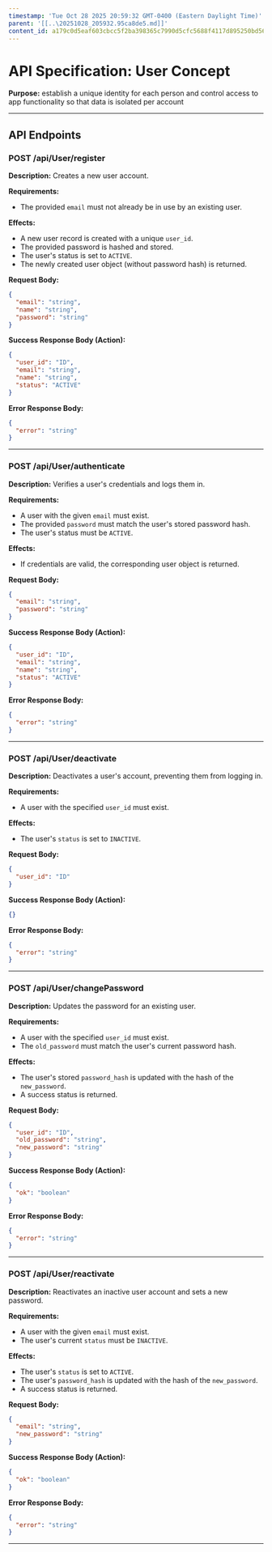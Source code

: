 ```yaml
---
timestamp: 'Tue Oct 28 2025 20:59:32 GMT-0400 (Eastern Daylight Time)'
parent: '[[..\20251028_205932.95ca8de5.md]]'
content_id: a179c0d5eaf603cbcc5f2ba398365c7990d5cfc5688f4117d895250bd5641d45
---
```


# API Specification: User Concept

**Purpose:** establish a unique identity for each person and control access to app functionality so that data is isolated per account

***

## API Endpoints

### POST /api/User/register

**Description:** Creates a new user account.

**Requirements:**

* The provided `email` must not already be in use by an existing user.

**Effects:**

* A new user record is created with a unique `user_id`.
* The provided password is hashed and stored.
* The user's status is set to `ACTIVE`.
* The newly created user object (without password hash) is returned.

**Request Body:**

```json
{
  "email": "string",
  "name": "string",
  "password": "string"
}
```

**Success Response Body (Action):**

```json
{
  "user_id": "ID",
  "email": "string",
  "name": "string",
  "status": "ACTIVE"
}
```

**Error Response Body:**

```json
{
  "error": "string"
}
```

***

### POST /api/User/authenticate

**Description:** Verifies a user's credentials and logs them in.

**Requirements:**

* A user with the given `email` must exist.
* The provided `password` must match the user's stored password hash.
* The user's status must be `ACTIVE`.

**Effects:**

* If credentials are valid, the corresponding user object is returned.

**Request Body:**

```json
{
  "email": "string",
  "password": "string"
}
```

**Success Response Body (Action):**

```json
{
  "user_id": "ID",
  "email": "string",
  "name": "string",
  "status": "ACTIVE"
}
```

**Error Response Body:**

```json
{
  "error": "string"
}
```

***

### POST /api/User/deactivate

**Description:** Deactivates a user's account, preventing them from logging in.

**Requirements:**

* A user with the specified `user_id` must exist.

**Effects:**

* The user's `status` is set to `INACTIVE`.

**Request Body:**

```json
{
  "user_id": "ID"
}
```

**Success Response Body (Action):**

```json
{}
```

**Error Response Body:**

```json
{
  "error": "string"
}
```

***

### POST /api/User/changePassword

**Description:** Updates the password for an existing user.

**Requirements:**

* A user with the specified `user_id` must exist.
* The `old_password` must match the user's current password hash.

**Effects:**

* The user's stored `password_hash` is updated with the hash of the `new_password`.
* A success status is returned.

**Request Body:**

```json
{
  "user_id": "ID",
  "old_password": "string",
  "new_password": "string"
}
```

**Success Response Body (Action):**

```json
{
  "ok": "boolean"
}
```

**Error Response Body:**

```json
{
  "error": "string"
}
```

***

### POST /api/User/reactivate

**Description:** Reactivates an inactive user account and sets a new password.

**Requirements:**

* A user with the given `email` must exist.
* The user's current `status` must be `INACTIVE`.

**Effects:**

* The user's `status` is set to `ACTIVE`.
* The user's `password_hash` is updated with the hash of the `new_password`.
* A success status is returned.

**Request Body:**

```json
{
  "email": "string",
  "new_password": "string"
}
```

**Success Response Body (Action):**

```json
{
  "ok": "boolean"
}
```

**Error Response Body:**

```json
{
  "error": "string"
}
```

***
